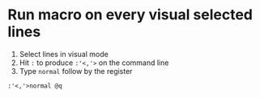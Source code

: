 # Run macro on every visual selected lines

1. Select lines in visual mode
2. Hit `:` to produce `:'<,'>` on the command line
3. Type `normal` follow by the register

```
:'<,'>normal @q
```

